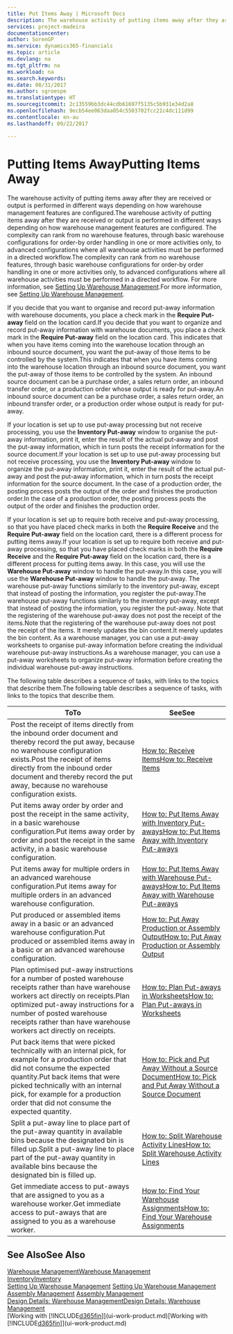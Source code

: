 ```yaml
---
title: Put Items Away | Microsoft Docs
description: The warehouse activity of putting items away after they are received or output is performed in different ways depending on how warehouse management features are configured.
services: project-madeira
documentationcenter: 
author: SorenGP
ms.service: dynamics365-financials
ms.topic: article
ms.devlang: na
ms.tgt_pltfrm: na
ms.workload: na
ms.search.keywords: 
ms.date: 08/31/2017
ms.author: sgroespe
ms.translationtype: HT
ms.sourcegitcommit: 2c13559bb3dc44cdb61697f5135c5b931e34d2a8
ms.openlocfilehash: 9ecb54ee063daa054c5503702fcc21c4dc111d99
ms.contentlocale: en-au
ms.lasthandoff: 09/22/2017

---
```

# <a name="putting-items-away"></a><span data-ttu-id="8fdd7-103">Putting Items Away</span><span class="sxs-lookup"><span data-stu-id="8fdd7-103">Putting Items Away</span></span>
<span data-ttu-id="8fdd7-104">The warehouse activity of putting items away after they are received or output is performed in different ways depending on how warehouse management features are configured.</span><span class="sxs-lookup"><span data-stu-id="8fdd7-104">The warehouse activity of putting items away after they are received or output is performed in different ways depending on how warehouse management features are configured.</span></span> <span data-ttu-id="8fdd7-105">The complexity can rank from no warehouse features, through basic warehouse configurations for order-by order handling in one or more activities only, to advanced configurations where all warehouse activities must be performed in a directed workflow.</span><span class="sxs-lookup"><span data-stu-id="8fdd7-105">The complexity can rank from no warehouse features, through basic warehouse configurations for order-by order handling in one or more activities only, to advanced configurations where all warehouse activities must be performed in a directed workflow.</span></span> <span data-ttu-id="8fdd7-106">For more information, see [Setting Up Warehouse Management](warehouse-setup-warehouse.md).</span><span class="sxs-lookup"><span data-stu-id="8fdd7-106">For more information, see [Setting Up Warehouse Management](warehouse-setup-warehouse.md).</span></span>

<span data-ttu-id="8fdd7-107">If you decide that you want to organise and record put-away information with warehouse documents, you place a check mark in the **Require Put-away** field on the location card.</span><span class="sxs-lookup"><span data-stu-id="8fdd7-107">If you decide that you want to organize and record put-away information with warehouse documents, you place a check mark in the **Require Put-away** field on the location card.</span></span> <span data-ttu-id="8fdd7-108">This indicates that when you have items coming into the warehouse location through an inbound source document, you want the put-away of those items to be controlled by the system.</span><span class="sxs-lookup"><span data-stu-id="8fdd7-108">This indicates that when you have items coming into the warehouse location through an inbound source document, you want the put-away of those items to be controlled by the system.</span></span> <span data-ttu-id="8fdd7-109">An inbound source document can be a purchase order, a sales return order, an inbound transfer order, or a production order whose output is ready for put-away.</span><span class="sxs-lookup"><span data-stu-id="8fdd7-109">An inbound source document can be a purchase order, a sales return order, an inbound transfer order, or a production order whose output is ready for put-away.</span></span>  

<span data-ttu-id="8fdd7-110">If your location is set up to use put-away processing but not receive processing, you use the **Inventory Put-away** window to organise the put-away information, print it, enter the result of the actual put-away and post the put-away information, which in turn posts the receipt information for the source document.</span><span class="sxs-lookup"><span data-stu-id="8fdd7-110">If your location is set up to use put-away processing but not receive processing, you use the **Inventory Put-away** window to organize the put-away information, print it, enter the result of the actual put-away and post the put-away information, which in turn posts the receipt information for the source document.</span></span> <span data-ttu-id="8fdd7-111">In the case of a production order, the posting process posts the output of the order and finishes the production order.</span><span class="sxs-lookup"><span data-stu-id="8fdd7-111">In the case of a production order, the posting process posts the output of the order and finishes the production order.</span></span>

<span data-ttu-id="8fdd7-112">If your location is set up to require both receive and put-away processing, so that you have placed check marks in both the **Require Receive** and the **Require Put-away** field on the location card, there is a different process for putting items away.</span><span class="sxs-lookup"><span data-stu-id="8fdd7-112">If your location is set up to require both receive and put-away processing, so that you have placed check marks in both the **Require Receive** and the **Require Put-away** field on the location card, there is a different process for putting items away.</span></span> <span data-ttu-id="8fdd7-113">In this case, you will use the **Warehouse Put-away** window to handle the put-away.</span><span class="sxs-lookup"><span data-stu-id="8fdd7-113">In this case, you will use the **Warehouse Put-away** window to handle the put-away.</span></span> <span data-ttu-id="8fdd7-114">The warehouse put-away functions similarly to the inventory put-away, except that instead of posting the information, you register the put-away.</span><span class="sxs-lookup"><span data-stu-id="8fdd7-114">The warehouse put-away functions similarly to the inventory put-away, except that instead of posting the information, you register the put-away.</span></span> <span data-ttu-id="8fdd7-115">Note that the registering of the warehouse put-away does not post the receipt of the items.</span><span class="sxs-lookup"><span data-stu-id="8fdd7-115">Note that the registering of the warehouse put-away does not post the receipt of the items.</span></span> <span data-ttu-id="8fdd7-116">It merely updates the bin content.</span><span class="sxs-lookup"><span data-stu-id="8fdd7-116">It merely updates the bin content.</span></span> <span data-ttu-id="8fdd7-117">As a warehouse manager, you can use a put-away worksheets to organise put-away information before creating the individual warehouse put-away instructions.</span><span class="sxs-lookup"><span data-stu-id="8fdd7-117">As a warehouse manager, you can use a put-away worksheets to organize put-away information before creating the individual warehouse put-away instructions.</span></span>

<span data-ttu-id="8fdd7-118">The following table describes a sequence of tasks, with links to the topics that describe them.</span><span class="sxs-lookup"><span data-stu-id="8fdd7-118">The following table describes a sequence of tasks, with links to the topics that describe them.</span></span>   

|<span data-ttu-id="8fdd7-119">**To**</span><span class="sxs-lookup"><span data-stu-id="8fdd7-119">**To**</span></span>|<span data-ttu-id="8fdd7-120">**See**</span><span class="sxs-lookup"><span data-stu-id="8fdd7-120">**See**</span></span>|  
|------------|-------------|  
|<span data-ttu-id="8fdd7-121">Post the receipt of items directly from the inbound order document and thereby record the put away, because no warehouse configuration exists.</span><span class="sxs-lookup"><span data-stu-id="8fdd7-121">Post the receipt of items directly from the inbound order document and thereby record the put away, because no warehouse configuration exists.</span></span>|[<span data-ttu-id="8fdd7-122">How to: Receive Items</span><span class="sxs-lookup"><span data-stu-id="8fdd7-122">How to: Receive Items</span></span>](warehouse-how-receive-items.md)|  
|<span data-ttu-id="8fdd7-123">Put items away order by order and post the receipt in the same activity, in a basic warehouse configuration.</span><span class="sxs-lookup"><span data-stu-id="8fdd7-123">Put items away order by order and post the receipt in the same activity, in a basic warehouse configuration.</span></span>|[<span data-ttu-id="8fdd7-124">How to: Put Items Away with Inventory Put-aways</span><span class="sxs-lookup"><span data-stu-id="8fdd7-124">How to: Put Items Away with Inventory Put-aways</span></span>](warehouse-how-to-put-items-away-with-inventory-put-aways.md)|  
|<span data-ttu-id="8fdd7-125">Put items away for multiple orders in an advanced warehouse configuration.</span><span class="sxs-lookup"><span data-stu-id="8fdd7-125">Put items away for multiple orders in an advanced warehouse configuration.</span></span>|[<span data-ttu-id="8fdd7-126">How to: Put Items Away with Warehouse Put-aways</span><span class="sxs-lookup"><span data-stu-id="8fdd7-126">How to: Put Items Away with Warehouse Put-aways</span></span>](warehouse-how-to-put-items-away-with-warehouse-put-aways.md)|  
|<span data-ttu-id="8fdd7-127">Put produced or assembled items away in a basic or an advanced warehouse configuration.</span><span class="sxs-lookup"><span data-stu-id="8fdd7-127">Put produced or assembled items away in a basic or an advanced warehouse configuration.</span></span>|[<span data-ttu-id="8fdd7-128">How to: Put Away Production or Assembly Output</span><span class="sxs-lookup"><span data-stu-id="8fdd7-128">How to: Put Away Production or Assembly Output</span></span>](warehouse-how-to-put-away-production-output.md)|
|<span data-ttu-id="8fdd7-129">Plan optimised put-away instructions for a number of posted warehouse receipts rather than have warehouse workers act directly on receipts.</span><span class="sxs-lookup"><span data-stu-id="8fdd7-129">Plan optimized put-away instructions for a number of posted warehouse receipts rather than have warehouse workers act directly on receipts.</span></span>|[<span data-ttu-id="8fdd7-130">How to: Plan Put-aways in Worksheets</span><span class="sxs-lookup"><span data-stu-id="8fdd7-130">How to: Plan Put-aways in Worksheets</span></span>](warehouse-how-to-plan-put-aways-in-worksheets.md)|  
|<span data-ttu-id="8fdd7-131">Put back items that were picked technically with an internal pick, for example for a production order that did not consume the expected quantity.</span><span class="sxs-lookup"><span data-stu-id="8fdd7-131">Put back items that were picked technically with an internal pick, for example for a production order that did not consume the expected quantity.</span></span>|[<span data-ttu-id="8fdd7-132">How to: Pick and Put Away Without a Source Document</span><span class="sxs-lookup"><span data-stu-id="8fdd7-132">How to: Pick and Put Away Without a Source Document</span></span>](warehouse-how-to-create-put-aways-from-internal-put-aways.md)|
|<span data-ttu-id="8fdd7-133">Split a put-away line to place part of the put-away quantity in available bins because the designated bin is filled up.</span><span class="sxs-lookup"><span data-stu-id="8fdd7-133">Split a put-away line to place part of the put-away quantity in available bins because the designated bin is filled up.</span></span>|[<span data-ttu-id="8fdd7-134">How to: Split Warehouse Activity Lines</span><span class="sxs-lookup"><span data-stu-id="8fdd7-134">How to: Split Warehouse Activity Lines</span></span>](warehouse-how-to-split-warehouse-activity-lines.md)|
|<span data-ttu-id="8fdd7-135">Get immediate access to put-aways that are assigned to you as a warehouse worker.</span><span class="sxs-lookup"><span data-stu-id="8fdd7-135">Get immediate access to put-aways that are assigned to you as a warehouse worker.</span></span>|[<span data-ttu-id="8fdd7-136">How to: Find Your Warehouse Assignments</span><span class="sxs-lookup"><span data-stu-id="8fdd7-136">How to: Find Your Warehouse Assignments</span></span>](warehouse-how-to-find-your-warehouse-assignments.md)|    

## <a name="see-also"></a><span data-ttu-id="8fdd7-137">See Also</span><span class="sxs-lookup"><span data-stu-id="8fdd7-137">See Also</span></span>  
[<span data-ttu-id="8fdd7-138">Warehouse Management</span><span class="sxs-lookup"><span data-stu-id="8fdd7-138">Warehouse Management</span></span>](warehouse-manage-warehouse.md)  
[<span data-ttu-id="8fdd7-139">Inventory</span><span class="sxs-lookup"><span data-stu-id="8fdd7-139">Inventory</span></span>](inventory-manage-inventory.md)  
<span data-ttu-id="8fdd7-140">[Setting Up Warehouse Management](warehouse-setup-warehouse.md)   </span><span class="sxs-lookup"><span data-stu-id="8fdd7-140">[Setting Up Warehouse Management](warehouse-setup-warehouse.md)   </span></span>  
<span data-ttu-id="8fdd7-141">[Assembly Management](assembly-assemble-items.md)  </span><span class="sxs-lookup"><span data-stu-id="8fdd7-141">[Assembly Management](assembly-assemble-items.md)  </span></span>  
[<span data-ttu-id="8fdd7-142">Design Details: Warehouse Management</span><span class="sxs-lookup"><span data-stu-id="8fdd7-142">Design Details: Warehouse Management</span></span>](design-details-warehouse-management.md)  
<span data-ttu-id="8fdd7-143">[Working with [!INCLUDE[d365fin](includes/d365fin_md.md)]](ui-work-product.md)</span><span class="sxs-lookup"><span data-stu-id="8fdd7-143">[Working with [!INCLUDE[d365fin](includes/d365fin_md.md)]](ui-work-product.md)</span></span>  

